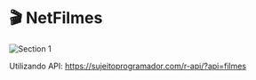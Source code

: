 # 🎬 NetFilmes

![Section 1](https://user-images.githubusercontent.com/79226722/200893457-2ef8e03a-b1f5-4501-8687-33c3a5706434.png)


Utilizando API: https://sujeitoprogramador.com/r-api/?api=filmes
